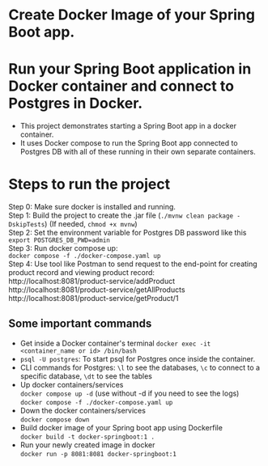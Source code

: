 
# Create Docker Image of your Spring Boot app.
# Run your Spring Boot application in Docker container and connect to Postgres in Docker.

- This project demonstrates starting a Spring Boot app in a docker container.  
- It uses Docker compose to run the Spring Boot app connected to Postgres DB with all of these running in their own separate containers.

# Steps to run the project
Step 0: Make sure docker is installed and running.  
Step 1: Build the project to create the .jar file (`./mvnw clean package -DskipTests`) (If needed, `chmod +x mvnw`)  
Step 2: Set the environment variable for Postgres DB password like this  
`export POSTGRES_DB_PWD=admin`   
Step 3: Run docker compose up:  
`docker compose -f ./docker-compose.yaml up`  
Step 4: Use tool like Postman to send request to the end-point for creating product record and viewing product record:  
http://localhost:8081/product-service/addProduct  
http://localhost:8081/product-service/getAllProducts  
http://localhost:8081/product-service/getProduct/1

## Some important commands
- Get inside a Docker container's terminal 
`docker exec -it <container_name or id> /bin/bash`
- `psql -U postgres`: To start psql for Postgres once inside the container.
- CLI commands for Postgres: `\l` to see the databases, `\c` to connect to a specific database, `\dt` to see the tables
- Up docker containers/services  
  `docker compose up -d` (use without -d if you need to see the logs)  
  `docker compose -f ./docker-compose.yaml up`
- Down the docker containers/services  
  `docker compose down`
- Build docker image of your Spring boot app using Dockerfile  
  `docker build -t docker-springboot:1 .`
- Run your newly created image in docker  
  `docker run -p 8081:8081 docker-springboot:1`
